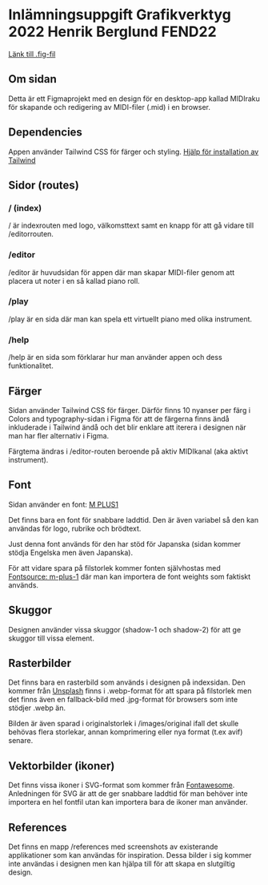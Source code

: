 # Inlämningsuppgift Grafikverktyg 2022 Henrik Berglund FEND22

[Länk till .fig-fil](https://www.figma.com/file/DlquKEMuqURXcgT90e00WU/Henrik-Berglund-Grafikverktyg2022-FEND22?node-id=1%3A5&t=94yIgQ4e4vmRjjwj-1)

## Om sidan

Detta är ett Figmaprojekt med en design för en desktop-app kallad MIDIraku för skapande och redigering av MIDI-filer (.mid) i en browser.

## Dependencies

Appen använder Tailwind CSS för färger och styling. [Hjälp för installation av Tailwind](https://tailwindcss.com/docs/installation)

## Sidor (routes)

### / (index)

/ är indexrouten med logo, välkomsttext samt en knapp för att gå vidare till /editorrouten.

### /editor

/editor är huvudsidan för appen där man skapar MIDI-filer genom att placera ut noter i en så kallad piano roll.

### /play

/play är en sida där man kan spela ett virtuellt piano med olika instrument.

### /help

/help är en sida som förklarar hur man använder appen och dess funktionalitet.

## Färger 

Sidan använder Tailwind CSS för färger. Därför finns 10 nyanser per färg i Colors and typography-sidan i Figma för att de färgerna finns ändå inkluderade i Tailwind ändå och det blir enklare att iterera i designen när man har fler alternativ i Figma.

Färgtema ändras i /editor-routen beroende på aktiv MIDIkanal (aka aktivt instrument).

## Font
Sidan använder en font: [M PLUS1](https://fonts.google.com/specimen/M+PLUS+1)

Det finns bara en font för snabbare laddtid. Den är även variabel så den kan användas för logo, rubrike och brödtext. 

Just denna font används för den har stöd för Japanska (sidan kommer stödja Engelska men även Japanska).

För att vidare spara på filstorlek kommer fonten självhostas med [Fontsource: m-plus-1](https://fontsource.org/fonts/m-plus-1) där man kan importera de font weights som faktiskt används.

## Skuggor

Designen använder vissa skuggor (shadow-1 och shadow-2) för att ge skuggor till vissa element.

## Rasterbilder

Det finns bara en rasterbild som används i designen på indexsidan. Den kommer från [Unsplash](http://unsplash.com) finns i .webp-format för att spara på filstorlek men det finns även en fallback-bild med .jpg-format för browsers som inte stödjer .webp än.

Bilden är även sparad i originalstorlek i /images/original ifall det skulle behövas flera storlekar, annan komprimering eller nya format (t.ex avif) senare.

## Vektorbilder (ikoner)

Det finns vissa ikoner i SVG-format som kommer från [Fontawesome](https://fontawesome.com/download). Anledningen för SVG är att de ger snabbare laddtid för man behöver inte importera en hel fontfil utan kan importera bara de ikoner man använder.

## References

Det finns en mapp /references med screenshots av existerande applikationer som kan användas för inspiration. Dessa bilder i sig kommer inte användas i designen men kan hjälpa till för att skapa en slutgiltig design.